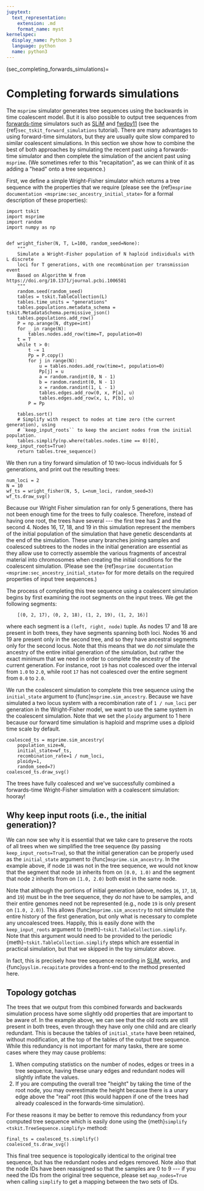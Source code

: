 ```yaml
---
jupytext:
  text_representation:
    extension: .md
    format_name: myst
kernelspec:
  display_name: Python 3
  language: python
  name: python3
---
```


(sec_completing_forwards_simulations)=

# Completing forwards simulations

The ``msprime`` simulator generates tree sequences using the backwards in
time coalescent model. But it is also possible to output tree sequences
from [forwards-time](https://doi.org/10.1371/journal.pcbi.1006581)
simulators such as [SLiM](https://messerlab.org/slim)
and [fwdpy11](https://fwdpy11.readthedocs.io/) (see the
{ref}`sec_tskit_forward_simulations` tutorial).
There are many advantages to using forward-time simulators, but they
are usually quite slow compared to similar coalescent simulations. In this
section we show how to combine the best of both approaches by simulating
the recent past using a forwards-time simulator and then complete the
simulation of the ancient past using ``msprime``. (We sometimes refer to this
"recapitation", as we can think of it as adding a "head" onto a tree sequence.)

First, we define a simple Wright-Fisher simulator which returns a tree sequence
with the properties that we require (please see the 
{ref}`msprime documentation <msprime:sec_ancestry_initial_state>`
for a formal description of these properties):

```{code-cell} ipython3
import tskit
import msprime
import random
import numpy as np


def wright_fisher(N, T, L=100, random_seed=None):
    """
    Simulate a Wright-Fisher population of N haploid individuals with L discrete
    loci for T generations, with one recombination per transmission event
    Based on Algorithm W from https://doi.org/10.1371/journal.pcbi.1006581
    """
    random.seed(random_seed)
    tables = tskit.TableCollection(L)
    tables.time_units = "generations"
    tables.populations.metadata_schema = tskit.MetadataSchema.permissive_json()
    tables.populations.add_row()
    P = np.arange(N, dtype=int)
    for _ in range(N):
        tables.nodes.add_row(time=T, population=0)
    t = T
    while t > 0:
        t -= 1
        Pp = P.copy()
        for j in range(N):
            u = tables.nodes.add_row(time=t, population=0)
            Pp[j] = u
            a = random.randint(0, N - 1)
            b = random.randint(0, N - 1)
            x = random.randint(1, L - 1)
            tables.edges.add_row(0, x, P[a], u)
            tables.edges.add_row(x, L, P[b], u)
        P = Pp

    tables.sort()
    # Simplify with respect to nodes at time zero (the current generation), using
    # `keep_input_roots`` to keep the ancient nodes from the initial population.
    tables.simplify(np.where(tables.nodes.time == 0)[0], keep_input_roots=True)
    return tables.tree_sequence()
```

We then run a tiny forward simulation of 10 two-locus individuals
for 5 generations, and print out the resulting trees:

```{code-cell} ipython3
num_loci = 2
N = 10
wf_ts = wright_fisher(N, 5, L=num_loci, random_seed=3)
wf_ts.draw_svg()
```

Because our Wright Fisher simulation ran for only 5 generations, there has not
been enough time for the trees to fully coalesce. Therefore, instead of having
one root, the trees have several --- the first tree has 2 and the second 4.
Nodes 16, 17, 18, and 19 in this simulation represent the members of the
initial population of the simulation that have genetic descendants at the end
of the simulation. These unary branches joining samples and coalesced subtrees
to the nodes in the initial generation are essential as they allow use to
correctly assemble the various fragments of ancestral material into chromosomes
when creating the initial conditions for the coalescent simulation.
(Please see the 
{ref}`msprime documentation <msprime:sec_ancestry_initial_state>`
for for more details on the
required properties of input tree sequences.)

The process of completing this tree sequence using a coalescent simulation
begins by first examining the root segments on the input trees. We get the
following segments:

```
    [(0, 2, 17), (0, 2, 18), (1, 2, 19), (1, 2, 16)]
```

where each segment is a ``(left, right, node)`` tuple. As nodes 17 and 18 are
present in both trees, they have segments spanning both loci. Nodes 16 and 19 are
present only in the second tree, and so they have ancestral segments only for
the second locus. Note that this means that we do *not* simulate the ancestry
of the entire initial generation of the simulation, but rather the exact
minimum that we need in order to complete the ancestry of the current
generation. For instance, root ``19`` has not coalesced over the interval from
``1.0`` to ``2.0``, while root ``17`` has not coalesced over the entire segment
from ``0.0`` to ``2.0``.

We run the coalescent simulation to complete this tree sequence using the
``initial_state`` argument to {func}`msprime.sim_ancestry`. Because we have simulated a
two locus system with a recombination rate of ``1 / num_loci`` per generation
in the Wright-Fisher model, we want to use the same system in the coalescent simulation.
Note that we set the ``ploidy`` argument to 1 here because our forward time simulation
is haploid and msprime uses a diploid time scale by default.


```{code-cell} ipython3
coalesced_ts = msprime.sim_ancestry(
    population_size=N, 
    initial_state=wf_ts, 
    recombination_rate=1 / num_loci, 
    ploidy=1,
    random_seed=7)
coalesced_ts.draw_svg()
```

The trees have fully coalesced and we've successfully combined a forwards-time
Wright-Fisher simulation with a coalescent simulation: hooray!


## Why keep input roots (i.e., the initial generation)?

We can now see why it is essential that we take care to preserve the roots of all
trees when we simplified the tree sequence (by passing ``keep_input_roots=True``),
so that the initial generation can be properly used as the
``initial_state`` argument to {func}`msprime.sim_ancestry`. In the example above, if node
``18`` was not in the tree sequence, we would not know that the segment that
node ``10`` inherits from on ``[0.0, 1.0)`` and the segment that node ``2``
inherits from on ``[1.0, 2.0)`` both exist in the same node.

Note that although the portions of initial generation (above, nodes ``16``, ``17``,
``18``, and ``19``) must be in the tree sequence, they do *not* have to be
samples, and their entire genomes need not be represented (e.g., node ``19`` is
only present on ``[1.0, 2.0)``). This allows {func}`msprime.sim_ancestry` to not simulate
the entire history of the first generation, but only what is necessary to complete
any uncoalesced trees. Happily, this is easily done with the ``keep_input_roots`` argument
to {meth}`~tskit.TableCollection.simplify`. Note that this argument would need
to be provided to the periodic {meth}`~tskit.TableCollection.simplify` steps
which are essential in practical simulation, but that we skipped in the toy simulator above.

In fact, this is precisely how tree sequence recording in [SLiM](https://messerlab.org/slim),
works, and {func}`pyslim.recapitate` provides a front-end to
the method presented here.


## Topology gotchas

The trees that we output from this combined forwards and backwards simulation
process have some slightly odd properties that are important to be aware of.
In the example above, we can see that the old roots are still present in both trees,
even through they have only one child and are clearly redundant.
This is because the tables of ``initial_state`` have been retained, without modification,
at the top of the tables of the output tree sequence. While this
redundancy is not important for many tasks, there are some cases where
they may cause problems:

1. When computing statistics on the number of nodes, edges or trees in a tree
   sequence, having these unary edges and redundant nodes will slightly
   inflate the values.
2. If you are computing the overall tree "height" by taking the time of the
   root node, you may overestimate the height because there is a unary edge
   above the "real" root (this would happen if one of the trees had already
   coalesced in the forwards-time simulation).

For these reasons it may be better to remove this redundancy from your
computed tree sequence which is easily done using the
{meth}`simplify <tskit.TreeSequence.simplify>` method:

```{code-cell} ipython3
final_ts = coalesced_ts.simplify()
coalesced_ts.draw_svg()
```

This final tree sequence is topologically identical to the original tree sequence,
but has the redundant nodes and edges removed. Note also that the node IDs have been
reassigned so that the samples are 0 to 9 --- if you need the IDs from the original
tree sequence, please set ``map_nodes=True`` when calling ``simplify`` to get a
mapping between the two sets of IDs.


